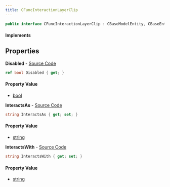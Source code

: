```yaml
---
title: CFuncInteractionLayerClip
---
```


```csharp
public interface CFuncInteractionLayerClip : CBaseModelEntity, CBaseEntity, CEntityInstance, ISchemaClass<CEntityInstance>, ISchemaClass<CBaseEntity>, ISchemaClass<CBaseModelEntity>, ISchemaClass<CFuncInteractionLayerClip>, ISchemaField, ISchemaClass, INativeHandle
```

#### Implements

## Properties

**Disabled** - [Source Code](https://github.com/swiftly-solution/swiftlys2/blob/main/managed/src/SwiftlyS2.Generated/Schemas/Interfaces/CFuncInteractionLayerClip.cs#L16)

```csharp
ref bool Disabled { get; }
```

#### Property Value

- [bool](https://learn.microsoft.com/dotnet/api/system.boolean)

**InteractsAs** - [Source Code](https://github.com/swiftly-solution/swiftlys2/blob/main/managed/src/SwiftlyS2.Generated/Schemas/Interfaces/CFuncInteractionLayerClip.cs#L18)

```csharp
string InteractsAs { get; set; }
```

#### Property Value

- [string](https://learn.microsoft.com/dotnet/api/system.string)

**InteractsWith** - [Source Code](https://github.com/swiftly-solution/swiftlys2/blob/main/managed/src/SwiftlyS2.Generated/Schemas/Interfaces/CFuncInteractionLayerClip.cs#L20)

```csharp
string InteractsWith { get; set; }
```

#### Property Value

- [string](https://learn.microsoft.com/dotnet/api/system.string)

